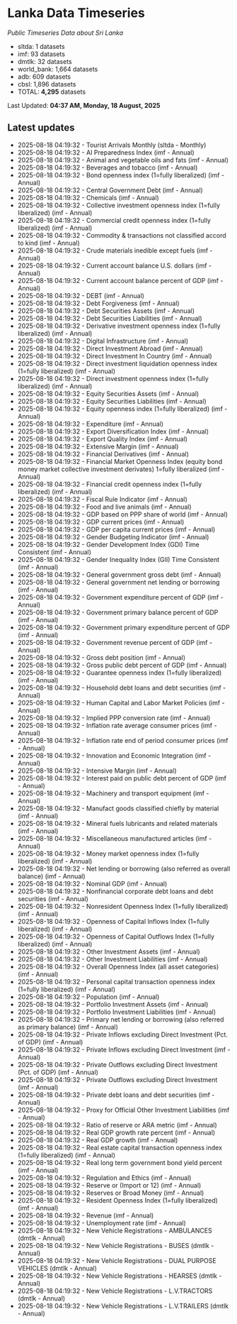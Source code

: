 # Lanka Data Timeseries
*Public Timeseries Data about Sri Lanka*

* sltda: 1 datasets
* imf: 93 datasets
* dmtlk: 32 datasets
* world_bank: 1,664 datasets
* adb: 609 datasets
* cbsl: 1,896 datasets
* TOTAL: **4,295** datasets

Last Updated: **04:37 AM, Monday, 18 August, 2025**

## Latest updates

* 2025-08-18 04:19:32 - Tourist Arrivals Monthly (sltda - Monthly)
* 2025-08-18 04:19:32 - AI Preparedness Index (imf - Annual)
* 2025-08-18 04:19:32 - Animal and vegetable oils and fats (imf - Annual)
* 2025-08-18 04:19:32 - Beverages and tobacco (imf - Annual)
* 2025-08-18 04:19:32 - Bond openness index (1=fully liberalized) (imf - Annual)
* 2025-08-18 04:19:32 - Central Government Debt (imf - Annual)
* 2025-08-18 04:19:32 - Chemicals (imf - Annual)
* 2025-08-18 04:19:32 - Collective investment openness index (1=fully liberalized) (imf - Annual)
* 2025-08-18 04:19:32 - Commercial credit openness index (1=fully liberalized) (imf - Annual)
* 2025-08-18 04:19:32 - Commodity & transactions not classified accord to kind (imf - Annual)
* 2025-08-18 04:19:32 - Crude materials inedible except fuels (imf - Annual)
* 2025-08-18 04:19:32 - Current account balance U.S. dollars (imf - Annual)
* 2025-08-18 04:19:32 - Current account balance percent of GDP (imf - Annual)
* 2025-08-18 04:19:32 - DEBT (imf - Annual)
* 2025-08-18 04:19:32 - Debt Forgiveness (imf - Annual)
* 2025-08-18 04:19:32 - Debt Securities Assets (imf - Annual)
* 2025-08-18 04:19:32 - Debt Securities Liabilities (imf - Annual)
* 2025-08-18 04:19:32 - Derivative investment openness index (1=fully liberalized) (imf - Annual)
* 2025-08-18 04:19:32 - Digital Infrastructure (imf - Annual)
* 2025-08-18 04:19:32 - Direct Investment Abroad (imf - Annual)
* 2025-08-18 04:19:32 - Direct Investment In Country (imf - Annual)
* 2025-08-18 04:19:32 - Direct investment liquidation openness index (1=fully liberalized) (imf - Annual)
* 2025-08-18 04:19:32 - Direct investment openness index (1=fully liberalized) (imf - Annual)
* 2025-08-18 04:19:32 - Equity Securities Assets (imf - Annual)
* 2025-08-18 04:19:32 - Equity Securities Liabilities (imf - Annual)
* 2025-08-18 04:19:32 - Equity openness index (1=fully liberalized) (imf - Annual)
* 2025-08-18 04:19:32 - Expenditure (imf - Annual)
* 2025-08-18 04:19:32 - Export Diversification Index (imf - Annual)
* 2025-08-18 04:19:32 - Export Quality Index (imf - Annual)
* 2025-08-18 04:19:32 - Extensive Margin (imf - Annual)
* 2025-08-18 04:19:32 - Financial Derivatives (imf - Annual)
* 2025-08-18 04:19:32 - Financial Market Openness Index (equity bond money market collective investment derivates) 1=fully liberalized (imf - Annual)
* 2025-08-18 04:19:32 - Financial credit openness index (1=fully liberalized) (imf - Annual)
* 2025-08-18 04:19:32 - Fiscal Rule Indicator (imf - Annual)
* 2025-08-18 04:19:32 - Food and live animals (imf - Annual)
* 2025-08-18 04:19:32 - GDP based on PPP share of world (imf - Annual)
* 2025-08-18 04:19:32 - GDP current prices (imf - Annual)
* 2025-08-18 04:19:32 - GDP per capita current prices (imf - Annual)
* 2025-08-18 04:19:32 - Gender Budgeting Indicator (imf - Annual)
* 2025-08-18 04:19:32 - Gender Development Index (GDI) Time Consistent (imf - Annual)
* 2025-08-18 04:19:32 - Gender Inequality Index (GII) Time Consistent (imf - Annual)
* 2025-08-18 04:19:32 - General government gross debt (imf - Annual)
* 2025-08-18 04:19:32 - General government net lending or borrowing (imf - Annual)
* 2025-08-18 04:19:32 - Government expenditure percent of GDP (imf - Annual)
* 2025-08-18 04:19:32 - Government primary balance percent of GDP (imf - Annual)
* 2025-08-18 04:19:32 - Government primary expenditure percent of GDP (imf - Annual)
* 2025-08-18 04:19:32 - Government revenue percent of GDP (imf - Annual)
* 2025-08-18 04:19:32 - Gross debt position (imf - Annual)
* 2025-08-18 04:19:32 - Gross public debt percent of GDP (imf - Annual)
* 2025-08-18 04:19:32 - Guarantee openness index (1=fully liberalized) (imf - Annual)
* 2025-08-18 04:19:32 - Household debt loans and debt securities (imf - Annual)
* 2025-08-18 04:19:32 - Human Capital and Labor Market Policies (imf - Annual)
* 2025-08-18 04:19:32 - Implied PPP conversion rate (imf - Annual)
* 2025-08-18 04:19:32 - Inflation rate average consumer prices (imf - Annual)
* 2025-08-18 04:19:32 - Inflation rate end of period consumer prices (imf - Annual)
* 2025-08-18 04:19:32 - Innovation and Economic Integration (imf - Annual)
* 2025-08-18 04:19:32 - Intensive Margin (imf - Annual)
* 2025-08-18 04:19:32 - Interest paid on public debt percent of GDP (imf - Annual)
* 2025-08-18 04:19:32 - Machinery and transport equipment (imf - Annual)
* 2025-08-18 04:19:32 - Manufact goods classified chiefly by material (imf - Annual)
* 2025-08-18 04:19:32 - Mineral fuels lubricants and related materials (imf - Annual)
* 2025-08-18 04:19:32 - Miscellaneous manufactured articles (imf - Annual)
* 2025-08-18 04:19:32 - Money market openness index (1=fully liberalized) (imf - Annual)
* 2025-08-18 04:19:32 - Net lending or borrowing (also referred as overall balance) (imf - Annual)
* 2025-08-18 04:19:32 - Nominal GDP (imf - Annual)
* 2025-08-18 04:19:32 - Nonfinancial corporate debt loans and debt securities (imf - Annual)
* 2025-08-18 04:19:32 - Nonresident Openness Index (1=fully liberalized) (imf - Annual)
* 2025-08-18 04:19:32 - Openness of Capital Inflows Index (1=fully liberalized) (imf - Annual)
* 2025-08-18 04:19:32 - Openness of Capital Outflows Index (1=fully liberalized) (imf - Annual)
* 2025-08-18 04:19:32 - Other Investment Assets (imf - Annual)
* 2025-08-18 04:19:32 - Other Investment Liabilities (imf - Annual)
* 2025-08-18 04:19:32 - Overall Openness Index (all asset categories) (imf - Annual)
* 2025-08-18 04:19:32 - Personal capital transaction openness index (1=fully liberalized) (imf - Annual)
* 2025-08-18 04:19:32 - Population (imf - Annual)
* 2025-08-18 04:19:32 - Portfolio Investment Assets (imf - Annual)
* 2025-08-18 04:19:32 - Portfolio Investment Liabilities (imf - Annual)
* 2025-08-18 04:19:32 - Primary net lending or borrowing (also referred as primary balance) (imf - Annual)
* 2025-08-18 04:19:32 - Private Inflows excluding Direct Investment (Pct. of GDP) (imf - Annual)
* 2025-08-18 04:19:32 - Private Inflows excluding Direct Investment (imf - Annual)
* 2025-08-18 04:19:32 - Private Outflows excluding Direct Investment (Pct. of GDP) (imf - Annual)
* 2025-08-18 04:19:32 - Private Outflows excluding Direct Investment (imf - Annual)
* 2025-08-18 04:19:32 - Private debt loans and debt securities (imf - Annual)
* 2025-08-18 04:19:32 - Proxy for Official Other Investment Liabilities (imf - Annual)
* 2025-08-18 04:19:32 - Ratio of reserve or ARA metric (imf - Annual)
* 2025-08-18 04:19:32 - Real GDP growth rate percent (imf - Annual)
* 2025-08-18 04:19:32 - Real GDP growth (imf - Annual)
* 2025-08-18 04:19:32 - Real estate capital transaction openness index (1=fully liberalized) (imf - Annual)
* 2025-08-18 04:19:32 - Real long term government bond yield percent (imf - Annual)
* 2025-08-18 04:19:32 - Regulation and Ethics (imf - Annual)
* 2025-08-18 04:19:32 - Reserve or (Import or 12) (imf - Annual)
* 2025-08-18 04:19:32 - Reserves or Broad Money (imf - Annual)
* 2025-08-18 04:19:32 - Resident Openness Index (1=fully liberalized) (imf - Annual)
* 2025-08-18 04:19:32 - Revenue (imf - Annual)
* 2025-08-18 04:19:32 - Unemployment rate (imf - Annual)
* 2025-08-18 04:19:32 - New Vehicle Registrations - AMBULANCES (dmtlk - Annual)
* 2025-08-18 04:19:32 - New Vehicle Registrations - BUSES (dmtlk - Annual)
* 2025-08-18 04:19:32 - New Vehicle Registrations - DUAL PURPOSE VEHICLES (dmtlk - Annual)
* 2025-08-18 04:19:32 - New Vehicle Registrations - HEARSES (dmtlk - Annual)
* 2025-08-18 04:19:32 - New Vehicle Registrations - L.V.TRACTORS (dmtlk - Annual)
* 2025-08-18 04:19:32 - New Vehicle Registrations - L.V.TRAILERS (dmtlk - Annual)